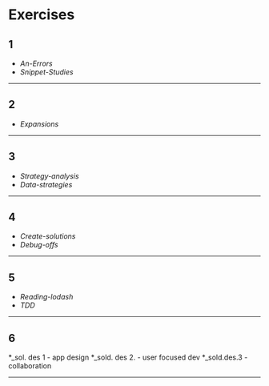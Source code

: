 # Exercises

## 1
* _An-Errors_
* _Snippet-Studies_

___

## 2
* _Expansions_

___

## 3
* _Strategy-analysis_
* _Data-strategies_

___

## 4
* _Create-solutions_
* _Debug-offs_

___

## 5
* _Reading-lodash_
* _TDD_
 
___
 
## 6 
*_sol. des 1 - app design
*_sold. des 2. - user focused dev
*_sold.des.3 - collaboration

___
